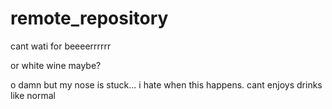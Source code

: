 # remote_repository

cant wati for beeeerrrrrr

or white wine maybe?

o damn but my nose is stuck... i hate when this happens. cant enjoys drinks like normal
